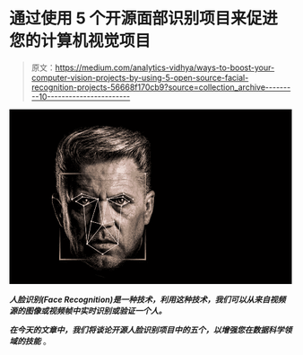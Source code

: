 # 通过使用 5 个开源面部识别项目来促进您的计算机视觉项目

> 原文：<https://medium.com/analytics-vidhya/ways-to-boost-your-computer-vision-projects-by-using-5-open-source-facial-recognition-projects-56668f170cb9?source=collection_archive---------10----------------------->

![](img/144c98a4f783b05c75c6c49f2127ca49.png)

***人脸识别(Face Recognition)是一种技术，利用这种技术，我们可以从来自视频源的图像或视频帧中实时识别或验证一个人。***

***在今天的文章中，我们将谈论开源人脸识别项目中的五个，以增强您在数据科学领域的技能*** 。